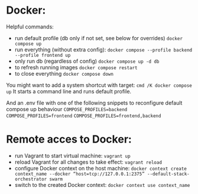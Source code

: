 
# Docker:
Helpful commands:
 - run default profile (db only if not set, see below for overrides)
`docker compose up`
 - run everything (without extra config):
`docker compose --profile backend --profile frontend up`
 - only run db (regardless of config)
`docker compose up -d db`
 - to refresh running images
`docker compose restart`
 - to close everything
`docker compose down`

You might want to add a system shortcut with target: `cmd /K docker compose up`
It starts a command line and runs default profile.

And an .env file with one of the following snippets to reconfigure default compose up behaviour
`COMPOSE_PROFILES=backend`
`COMPOSE_PROFILES=frontend`
`COMPOSE_PROFILES=frontend,backend`

# Remote acces to Docker:
 - run Vagrant to start virtual machine:
`vagrant up`
 - reload Vagrant for all changes to take effect:
`vagrant reload`
- configure Docker context on the host machine:
`docker context create context_name --docker “host=tcp://127.0.0.1:2375” --default-stack-orchestrator swarm`
- switch to the created Docker context:
`docker context use context_name`
